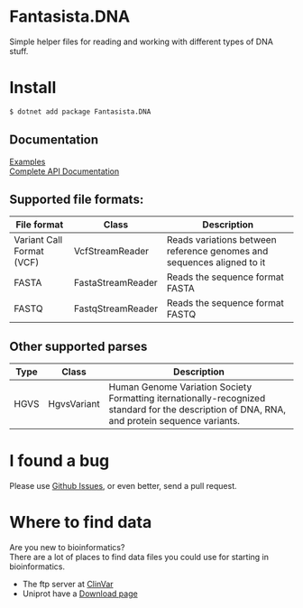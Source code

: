 ﻿# Fantasista.DNA
Simple helper files for reading and working with different types of DNA stuff.

# Install
```bash
$ dotnet add package Fantasista.DNA
```
## Documentation
[Examples](https://github.com/vegah/Fantasista.DNA/blob/main/examples.md)  
[Complete API Documentation](https://github.com/vegah/Fantasista.DNA/blob/main/docs/index.md)

## Supported file formats:

| File format               | Class             | Description                                                            | 
|---------------------------|-------------------|------------------------------------------------------------------------|
| Variant Call Format (VCF) | VcfStreamReader   | Reads variations between reference genomes and sequences aligned to it | 
| FASTA                     | FastaStreamReader | Reads the sequence format FASTA                                        | 
| FASTQ                     | FastqStreamReader | Reads the sequence format FASTQ                                        | 

## Other supported parses
| Type | Class        | Description                                                                                                                                  | 
|------|--------------|----------------------------------------------------------------------------------------------------------------------------------------------|
| HGVS | HgvsVariant  | Human Genome Variation Society Formatting iternationally-recognized standard for the description of DNA, RNA, and protein sequence variants. |

# I found a bug
Please use [Github Issues](https://github.com/vegah/Fantasista.DNA/issues), or even better, send a pull request.

# Where to find data
Are you new to bioinformatics?  
There are a lot of places to find data files you could use for starting in bioinformatics.
* The ftp server at [ClinVar](https://ftp.ncbi.nlm.nih.gov/pub/clinvar/)
* Uniprot have a [Download page](https://www.uniprot.org/help/downloads)


